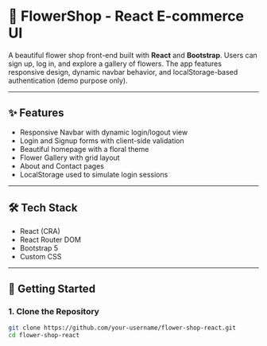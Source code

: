 # 🌸 FlowerShop - React E-commerce UI

A beautiful flower shop front-end built with **React** and **Bootstrap**. Users can sign up, log in, and explore a gallery of flowers. The app features responsive design, dynamic navbar behavior, and localStorage-based authentication (demo purpose only).

---

## ✨ Features

- Responsive Navbar with dynamic login/logout view
- Login and Signup forms with client-side validation
- Beautiful homepage with a floral theme
- Flower Gallery with grid layout
- About and Contact pages
- LocalStorage used to simulate login sessions

---

## 🛠️ Tech Stack

- React (CRA)
- React Router DOM
- Bootstrap 5
- Custom CSS

---

## 🚀 Getting Started

### 1. Clone the Repository

```bash
git clone https://github.com/your-username/flower-shop-react.git
cd flower-shop-react
